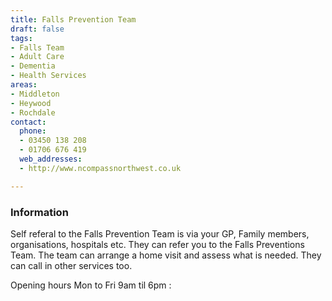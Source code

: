 ```yaml
---
title: Falls Prevention Team
draft: false
tags:
- Falls Team
- Adult Care
- Dementia
- Health Services
areas:
- Middleton
- Heywood
- Rochdale
contact:
  phone:
  - 03450 138 208
  - 01706 676 419
  web_addresses:
  - http://www.ncompassnorthwest.co.uk

---
```


### Information
Self referal to the Falls Prevention Team is via your
GP, Family members, organisations, hospitals etc.
They can refer you to the Falls Preventions Team.
The team can arrange a home visit and assess what is
needed. They can call in other services too.

Opening hours Mon to Fri  9am til 6pm :
